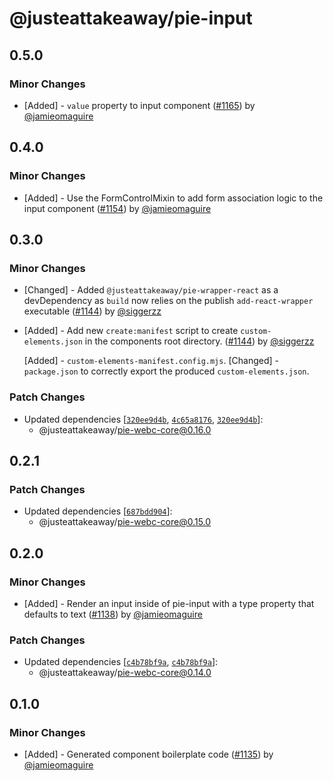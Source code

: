 # @justeattakeaway/pie-input

## 0.5.0

### Minor Changes

- [Added] - `value` property to input component ([#1165](https://github.com/justeattakeaway/pie/pull/1165)) by [@jamieomaguire](https://github.com/jamieomaguire)

## 0.4.0

### Minor Changes

- [Added] - Use the FormControlMixin to add form association logic to the input component ([#1154](https://github.com/justeattakeaway/pie/pull/1154)) by [@jamieomaguire](https://github.com/jamieomaguire)

## 0.3.0

### Minor Changes

- [Changed] - Added `@justeattakeaway/pie-wrapper-react` as a devDependency as `build` now relies on the publish `add-react-wrapper` executable ([#1144](https://github.com/justeattakeaway/pie/pull/1144)) by [@siggerzz](https://github.com/siggerzz)

- [Added] - Add new `create:manifest` script to create `custom-elements.json` in the components root directory. ([#1144](https://github.com/justeattakeaway/pie/pull/1144)) by [@siggerzz](https://github.com/siggerzz)

  [Added] - `custom-elements-manifest.config.mjs`.
  [Changed] - `package.json` to correctly export the produced `custom-elements.json`.

### Patch Changes

- Updated dependencies [[`320ee9d4b`](https://github.com/justeattakeaway/pie/commit/320ee9d4b53df60d2e69256c5a64c7abfbfbae16), [`4c65a8176`](https://github.com/justeattakeaway/pie/commit/4c65a8176273f3883dc2be2d0c8a33aef56f8993), [`320ee9d4b`](https://github.com/justeattakeaway/pie/commit/320ee9d4b53df60d2e69256c5a64c7abfbfbae16)]:
  - @justeattakeaway/pie-webc-core@0.16.0

## 0.2.1

### Patch Changes

- Updated dependencies [[`687bdd904`](https://github.com/justeattakeaway/pie/commit/687bdd90475fef58a492c980a7f7d9261ee94eb9)]:
  - @justeattakeaway/pie-webc-core@0.15.0

## 0.2.0

### Minor Changes

- [Added] - Render an input inside of pie-input with a type property that defaults to text ([#1138](https://github.com/justeattakeaway/pie/pull/1138)) by [@jamieomaguire](https://github.com/jamieomaguire)

### Patch Changes

- Updated dependencies [[`c4b78bf9a`](https://github.com/justeattakeaway/pie/commit/c4b78bf9a42e165c8feed20197fbe7d5875a9dd4), [`c4b78bf9a`](https://github.com/justeattakeaway/pie/commit/c4b78bf9a42e165c8feed20197fbe7d5875a9dd4)]:
  - @justeattakeaway/pie-webc-core@0.14.0

## 0.1.0

### Minor Changes

- [Added] - Generated component boilerplate code ([#1135](https://github.com/justeattakeaway/pie/pull/1135)) by [@jamieomaguire](https://github.com/jamieomaguire)
